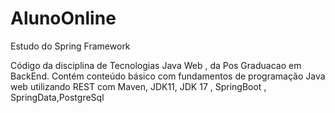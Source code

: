# AlunoOnline
Estudo do Spring Framework 

Código da disciplina de Tecnologias Java Web , da Pos Graduacao em BackEnd.
Contém conteúdo básico com fundamentos de programação Java web utilizando REST com Maven, JDK11, JDK 17 , SpringBoot , SpringData,PostgreSql
